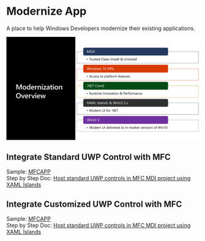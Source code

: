 # Modernize App
A place to help Windows Developers modernize their existing applications.

![image](images/modernize_en.png)
  
## Integrate Standard UWP Control with MFC 
Sample: [MFCAPP](https://github.com/freistli/ModernizeApp/tree/master/MFC/MFCApp)  
Step by Step Doc: [Host standard UWP controls in MFC MDI project using XAML Islands](https://github.com/freistli/ModernizeApp/blob/master/Docs/Host%20standard%20UWP%20controls%20in%20MFC%20MDI%20project%20using%20XAML%20Islands.md)

## Integrate Customized UWP Control with MFC

Sample: [MFCAPP](https://github.com/freistli/ModernizeApp/tree/master/MFC/MFCAppWinUI)  
Step by Step Doc: [Host standard UWP controls in MFC MDI project using XAML Islands](https://github.com/freistli/ModernizeApp/blob/master/Docs/Host%20Custom%20UWP%20Controls%20in%20MFC%20MDI%20project%20using%20XMAL%20Islands.md)